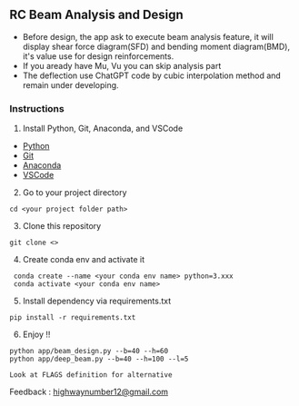 ## **RC Beam Analysis and Design**

- Before design, the app ask to execute beam analysis feature, it will display shear force diagram(SFD) and bending moment diagram(BMD), it's value use for design reinforcements.
- If you aready have Mu, Vu you can skip analysis part
- The deflection use ChatGPT code by cubic interpolation method and remain under developing.


### Instructions

1. Install Python, Git, Anaconda, and VSCode

- [Python](https://www.python.org/downloads/)
- [Git](https://github.com/git-guides/install-git)
- [Anaconda](https://docs.anaconda.com/anaconda/install/index.html)
- [VSCode](https://code.visualstudio.com/download)

2. Go to your project directory

```
cd <your project folder path>
```

3. Clone this repository

```
git clone <>
```

4. Create conda env and activate it

```
 conda create --name <your conda env name> python=3.xxx
 conda activate <your conda env name>
```

5. Install dependency via requirements.txt

```
pip install -r requirements.txt
```

6. Enjoy !!
```
python app/beam_design.py --b=40 --h=60
python app/deep_beam.py --b=40 --h=100 --l=5

Look at FLAGS definition for alternative
```

Feedback : highwaynumber12@gmail.com
